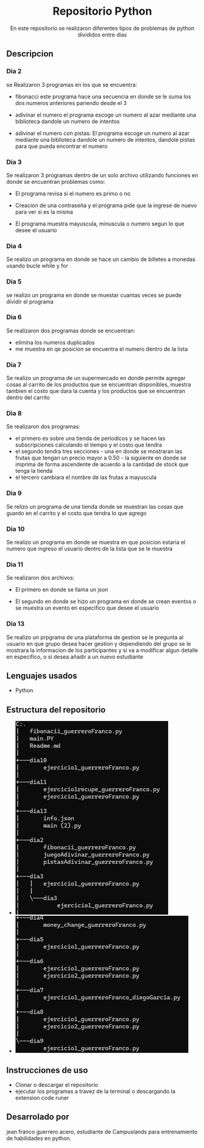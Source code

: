 <center>

# Repositorio Python

En este repositorio se realizaron diferentes tipos de problemas de python divididos entre dias

</center>

## Descripcion 
### Dia 2 
se Realizaron 3 programas en los que se encuentra:
- fibonacci 
este programa hace una secuencia en donde se le suma los dos numeros anteriores pariendo desde el 3

- adivinar el numero 
el programa escoge un numero al azar mediante una biblioteca dandole un numero de intentos 

- adivinar el numero con pistas:
El programa escoge un numero al azar mediante una biblioteca dandole un numero de intentos, dandole pistas para que pueda encontrar el numero

### Dia 3
Se realizaron 3 programas dentro de un solo archivo utilizando funciones en donde se encuentran problemas como:
- El programa revisa si el numero es primo o no 

- Creacion de una contraseña y el programa pide que la ingrese de nuevo para ver si es la misma 

- El programa muestra mayuscula,  minuscula o numero segun lo que desee el usuario 

### Dia 4 
Se realizo un programa en donde se hace un cambio de billetes a monedas usando bucle while y for 

### Dia 5 
se realizo un programa en donde se muestar cuantas veces se puede dividir el programa 

### Dia 6 
Se realizaron dos programas donde se encuentran: 

- elimina los numeros duplicados 
- me muestra en qe posicion se encuentra el numero dentro de la lista 


### Dia 7

Se realizo un programa de un supermercado en donde permite agregar cosas al carrito de los productos que se encuentran disponibles, muestra tambien el costo que dara la cuenta y los productos que se encuentran dentro del carrito 

### Dia 8 

Se realizaron dos programas: 

- el primero es sobre una tienda de periodicos y se hacen las subscripciones calculando el tiempo y el costo que tendra 
- el segundo tendra tres secciones - una en donde se mostraran las frutas que tengan un precio mayor a 0.50 - la siguiente en donde se imprima de forma ascendente de acuerdo a la cantidad de stock que tenga la tienda 
- el tercero cambiara el nombre de las frutas a mayuscula 

### Dia 9 

Se relizo un programa de una tienda donde se muestran las cosas que guardo en el carrito y el costo que tendra lo que agrego 

### Dia 10 

Se realizo un programa en donde se muestra en que posicion estaria el numero que ingreso el usuario dentro de la lista que se le muestra 

### Dia 11

Se realizaron dos archivos:

- El primero en donde se llama un json 

- El segundo en donde se hizo un programa en donde se crean eventos o se muestra un evento en especifico que desee el usuario 

### Dia 13 

Se realizo un prpgrama de una plataforma de gestion se le pregunta al usuario en que grupo desea hacer gestion y dependiendo del grupo se le mostrara la informacion de los participantes y si va a modificar algun detalle en especifico, o si desea añadir a un nuevo estudiante 

## Lenguajes usados 

- Python 

## Estructura del repositorio 

- ![alt text](captura1.png)
- ![alt text](captura2.png)

## Instrucciones de uso 
- Clonar o descargar el repositorio 
- ejecutar los programas a travez de la terminal o descargando la extension code runer

## Desarrolado por

jean franco guerrero acero, estudiante de Campuslands para entrenamiento de habilidades en python.